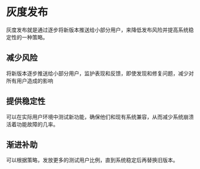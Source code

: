 # 灰度发布

灰度发布就是通过逐步将新版本推送给小部分用户，来降低发布风险并提高系统稳定性的一种策略。

## 减少风险

将新版本逐步推送给小部分用户，监护表现和反馈，即使发现和修复问题，减少对所有用户造成的影响

## 提供稳定性

可以在实际用户环境中测试新功能，确保他们和现有系统兼容，从而减少系统崩溃活着功能故障的几率。

## 渐进补助

可以根据策略，发放更多的测试用户比例，直到系统稳定后再替换旧版本。
